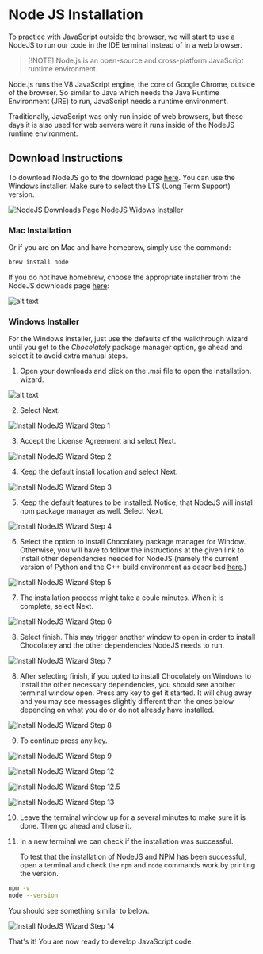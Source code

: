 # Node JS Installation

To practice with JavaScript outside the browser, we will start to use a NodeJS to run our code in the IDE terminal instead of in a web browser. 

> [!NOTE] Node.js is an open-source and cross-platform JavaScript runtime environment. 

Node.js runs the V8 JavaScript engine, the core of Google Chrome, outside of the browser. So similar to Java which needs the Java Runtime Environment (JRE) to run, JavaScript needs a runtime environment. 

Traditionally, JavaScript was only run inside of web browsers, but these days it is also used for web servers were it runs inside of the NodeJS runtime environment.

## Download Instructions

To download NodeJS go to the download page [here](https://nodejs.org/en/download). You can use the Windows installer. Make sure to select the LTS (Long Term Support) version.

![NodeJS Downloads Page](./imgs/nodejs-install-0.png)
[NodeJS Widows Installer](https://nodejs.org/en/#home-downloadhead)

### Mac Installation

Or if you are on Mac and have homebrew, simply use the command:

```bash
brew install node
```

If you do not have homebrew, choose the appropriate installer from the NodeJS downloads page [here](https://nodejs.org/en/download):

![alt text](./imgs/nodejs-install-0.5.png)

### Windows Installer

For the Windows installer, just use the defaults of the walkthrough wizard until you get to the *Chocolately* package manager option, go ahead and select it to avoid extra manual steps.

1. Open your downloads and click on the .msi file to open the installation. wizard.

![alt text](./imgs/nodejs-install-1.5.png)

2. Select Next.

![Install NodeJS Wizard Step 1](./imgs/nodejs-install-1.png)

3. Accept the License Agreement and select Next.

![Install NodeJS Wizard Step 2](./imgs/nodejs-install-2.png)

4. Keep the default install location and select Next.

![Install NodeJS Wizard Step 3](./imgs/nodejs-install-3.png)

5. Keep the default features to  be installed. Notice, that NodeJS will install npm package manager as well. Select Next. 

![Install NodeJS Wizard Step 4](./imgs/nodejs-install-4.png)

6. Select the option to install Chocolatey package manager for Window. Otherwise, you will have to follow the instructions at the given link to install other dependencies needed for NodeJS (namely the current version of Python and the C++ build environment as described [here](https://github.com/nodejs/node-gyp#on-windows).) 

![Install NodeJS Wizard Step 5](./imgs/nodejs-install-5.png)

7. The installation process might take a coule minutes. When it is complete, select Next.

![Install NodeJS Wizard Step 6](./imgs/nodejs-install-6.png)

8. Select finish. This may trigger another window to open in order to install Chocolatey and the other dependencies NodeJS needs to run.

![Install NodeJS Wizard Step 7](./imgs/nodejs-install-7.png)

8. After selecting finish, if you opted to install Chocolately on Windows to install the other necessary dependencies, you should see another terminal window open. Press any key to get it started. It will chug away and you may see messages slightly different than the ones below depending on what you do or do not already have installed.

![Install NodeJS Wizard Step 8](./imgs/nodejs-install-8.png)

9. To continue press any key.

![Install NodeJS Wizard Step 9](./imgs/nodejs-install-9.png)

![Install NodeJS Wizard Step 12](./imgs/nodejs-install-12.png)

![Install NodeJS Wizard Step 12.5](./imgs/nodejs-install-12.5.png)

![Install NodeJS Wizard Step 13](./imgs/nodejs-install-13.png)

10. Leave the terminal window up for a several minutes to make sure it is done. Then go ahead and close it.

11. In a new terminal we can check if the installation was successful.

    To test that the installation of NodeJS and NPM has been successful, open a terminal and check the `npm` and `node` commands work by printing the version.

```bash
npm -v
node --version
```
    
You should see something similar to below.

![Install NodeJS Wizard Step 14](./imgs/nodejs-install-14.png)

That's it! You are now ready to develop JavaScript code.